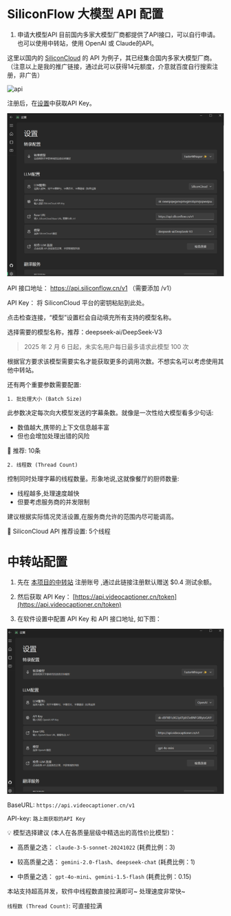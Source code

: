 # SiliconFlow 大模型 API 配置

1. 申请大模型API
目前国内多家大模型厂商都提供了API接口，可以自行申请。
也可以使用中转站，使用 OpenAI 或 Claude的API。


这里以国内的 [SiliconCloud](https://cloud.siliconflow.cn/i/onCHcaDx) 的 API 为例子，其已经集合国内多家大模型厂商。（注意以上是我的推广链接，通过此可以获得14元额度，介意就百度自行搜索注册，非广告）

![api](images/get_api.png)

注册后，在[设置](https://cloud.siliconflow.cn/account/ak)中获取API Key。

![config](images/api-setting.png)

API 接口地址： https://api.siliconflow.cn/v1 （需要添加 /v1）

API Key： 将 SiliconCloud 平台的密钥粘贴到此处。

点击检查连接，“模型”设置栏会自动填充所有支持的模型名称。

选择需要的模型名称，推荐：deepseek-ai/DeepSeek-V3

> 2025 年 2 月 6 日起，未实名用户每日最多请求此模型 100 次

根据官方要求该模型需要实名才能获取更多的调用次数。不想实名可以考虑使用其他中转站。

还有两个重要参数需要配置:

`1. 批处理大小 (Batch Size)`

此参数决定每次向大模型发送的字幕条数。就像是一次性给大模型看多少句话:
- 数值越大,携带的上下文信息越丰富
- 但也会增加处理出错的风险

🔸 推荐: 10条

`2. 线程数 (Thread Count)`

控制同时处理字幕的线程数量。形象地说,这就像餐厅的厨师数量:
- 线程越多,处理速度越快
- 但要考虑服务商的并发限制

建议根据实际情况灵活设置,在服务商允许的范围内尽可能调高。

🔸 SiliconCloud API 推荐设置: 5个线程


# 中转站配置


1. 先在 [本项目的中转站](https://api.videocaptioner.cn) 注册账号
,通过此链接注册默认赠送 $0.4 测试余额。

2. 然后获取 API Key： [https://api.videocaptioner.cn/token](https://api.videocaptioner.cn/token)


3. 在软件设置中配置 API Key 和 API 接口地址, 如下图：

![api_setting](images/api-setting-2.png)

BaseURL: `https://api.videocaptioner.cn/v1`


API-key: `路上面获取的API Key`

💡 模型选择建议 (本人在各质量层级中精选出的高性价比模型)： 

 - 高质量之选： `claude-3-5-sonnet-20241022` (耗费比例：3) 

 - 较高质量之选： `gemini-2.0-flash`、`deepseek-chat` (耗费比例：1) 

 - 中质量之选： `gpt-4o-mini`、`gemini-1.5-flash` (耗费比例：0.15) 

本站支持超高并发，软件中线程数直接拉满即可~ 处理速度非常快~


`线程数 (Thread Count)`: 可直接拉满







